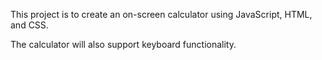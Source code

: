 This project is to create an on-screen calculator using JavaScript, HTML, and CSS.

The calculator will also support keyboard functionality.
